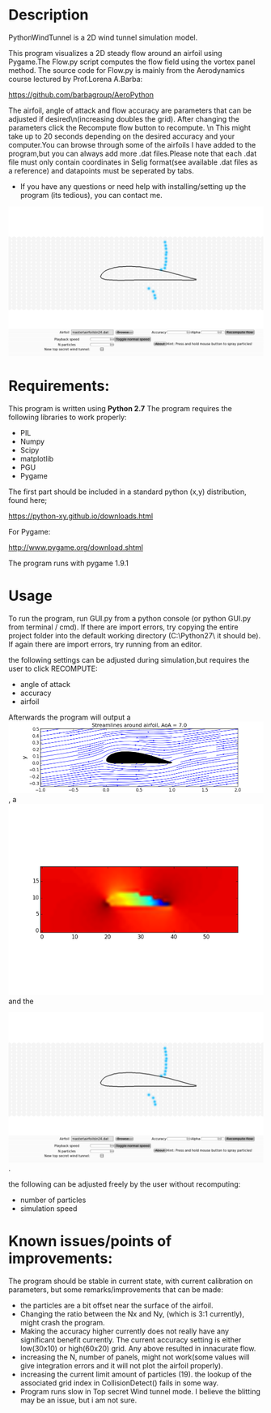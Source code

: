 # Description

PythonWindTunnel is a 2D wind tunnel simulation model.

This program visualizes a 2D steady flow around an airfoil using Pygame.The Flow.py script computes the flow field using the vortex panel method. The source code for Flow.py is mainly from the Aerodynamics course lectured by Prof.Lorena A.Barba:

https://github.com/barbagroup/AeroPython

The airfoil, angle of attack and flow accuracy are parameters that can be adjusted if desired\n(increasing doubles the grid). After changing the parameters click the Recompute flow button to recompute. \n This might take up to 20 seconds depending on the desired accuracy and your computer.You can browse through some of the airfoils I have added to the program,but you can always add more .dat files.Please note that each .dat file must only contain coordinates in Selig format(see available .dat files as a reference) and datapoints must be seperated by tabs.

* If you have any questions or need help with installing/setting up the program (its tedious), you can contact me.

![Wind tunnel](/screenshots/GUI.png)


# Requirements:

This program is written using **Python 2.7**
The program requires the following libraries to work properly:

* PIL
* Numpy
* Scipy
* matplotlib
* PGU
* Pygame

The first part should be included in a standard python (x,y) distribution, found here;

https://python-xy.github.io/downloads.html

For Pygame:

http://www.pygame.org/download.shtml

The program runs with pygame 1.9.1

# Usage

To run the program, run GUI.py from a python console (or python GUI.py from terminal / cmd). 
If there are import errors, try copying the entire project folder into the default working directory (C:\Python27\ it should be).
If again there are import errors, try running from an editor.

the following settings can be adjusted during simulation,but requires the user to click RECOMPUTE:

* angle of attack
* accuracy
* airfoil

Afterwards the program will output a ![streamplot](/screenshots/Stream.png), a ![pressure plot](/screenshots/Pressure.png) and the 

 ![simulation](/screenshots/GUI.png).

the following can be adjusted freely by the user without recomputing:

* number of particles
* simulation speed



# Known issues/points of improvements:

The program should be stable in current state, with current calibration on parameters, but some remarks/improvements that can be made:

* the particles are a bit offset near the surface of the airfoil.
* Changing the ratio between the Nx and Ny, (which is 3:1 currently), might crash the program.
* Making the accuracy higher currently does not really have any significant benefit currently. The current accuracy setting is either low(30x10) or high(60x20) grid.
Any above resulted in innacurate flow.
* increasing the N, number of panels, might not work(some values will give integration errors and it will not plot the airfoil properly).
* increasing the current limit amount of particles (19). the lookup of the associated grid index in CollisionDetect() fails in some way.
* Program runs slow in Top secret Wind tunnel mode. I believe the blitting may be an issue, but i am not sure.

